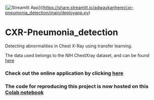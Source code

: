 [![Streamlit App](https://static.streamlit.io/badges/streamlit_badge_black_white.svg)]((https://share.streamlit.io/adwaykanhere/cxr-pneumonia_detection/main/deployapp.py)


# CXR-Pneumonia_detection
Detecting abnormalities in Chest X-Ray using transfer learning. 

The data used belongs to the NIH ChestXray dataset, and can be found [here](https://nihcc.app.box.com/v/ChestXray-NIHCC)

### Check out the online application by clicking [here](https://share.streamlit.io/adwaykanhere/cxr-pneumonia_detection/main/deployapp.py)

### The code for reproducing this project is now hosted on this [Colab notebook](https://colab.research.google.com/drive/1o1tYdm80PqJNyT3F9aiueqb0bc0SU9ek?usp=sharing)
